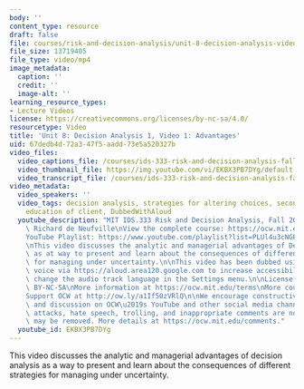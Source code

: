 ```yaml
---
body: ''
content_type: resource
draft: false
file: courses/risk-and-decision-analysis/unit-8-decision-analysis-video-1_360p_16_9.mp4
file_size: 13719405
file_type: video/mp4
image_metadata:
  caption: ''
  credit: ''
  image-alt: ''
learning_resource_types:
- Lecture Videos
license: https://creativecommons.org/licenses/by-nc-sa/4.0/
resourcetype: Video
title: 'Unit 8: Decision Analysis 1, Video 1: Advantages'
uid: 67dedb4d-72a3-47f5-aadd-73e5a520327b
video_files:
  video_captions_file: /courses/ids-333-risk-and-decision-analysis-fall-2021/1Ju-1KeVdw0sCwkOvTUGZWkRAOsUf-OPN_transcript.webvtt
  video_thumbnail_file: https://img.youtube.com/vi/EKBX3PB7DYg/default.jpg
  video_transcript_file: /courses/ids-333-risk-and-decision-analysis-fall-2021/1Ju-1KeVdw0sCwkOvTUGZWkRAOsUf-OPN_transcript.pdf
video_metadata:
  video_speakers: ''
  video_tags: decision analysis, strategies for altering choices, second best choices,
    education of client, DubbedWithAloud
  youtube_description: "MIT IDS.333 Risk and Decision Analysis, Fall 2021\nInstructor:\
    \ Richard de Neufville\nView the complete course: https://ocw.mit.edu/courses/ids-333-risk-and-decision-analysis-fall-2021/\n\
    YouTube Playlist: https://www.youtube.com/playlist?list=PLUl4u3cNGP62jwhTqp8_1kwrkDkxZhpQC\n\
    \nThis video discusses the analytic and managerial advantages of Decision Analysis\
    \ as at way to present and learn about the consequences of different strategies\
    \ for managing under uncertainty.\n\nThis video has been dubbed using an artificial\
    \ voice via https://aloud.area120.google.com to increase accessibility. You can\
    \ change the audio track language in the Settings menu.\n\nLicense: Creative Commons\
    \ BY-NC-SA\nMore information at https://ocw.mit.edu/terms\nMore courses at https://ocw.mit.edu\n\
    Support OCW at http://ow.ly/a1If50zVRlQ\n\nWe encourage constructive comments\
    \ and discussion on OCW\u2019s YouTube and other social media channels. Personal\
    \ attacks, hate speech, trolling, and inappropriate comments are not allowed and\
    \ may be removed. More details at https://ocw.mit.edu/comments."
  youtube_id: EKBX3PB7DYg
---
```

This video discusses the analytic and managerial advantages of decision analysis as a way to present and learn about the consequences of different strategies for managing under uncertainty.